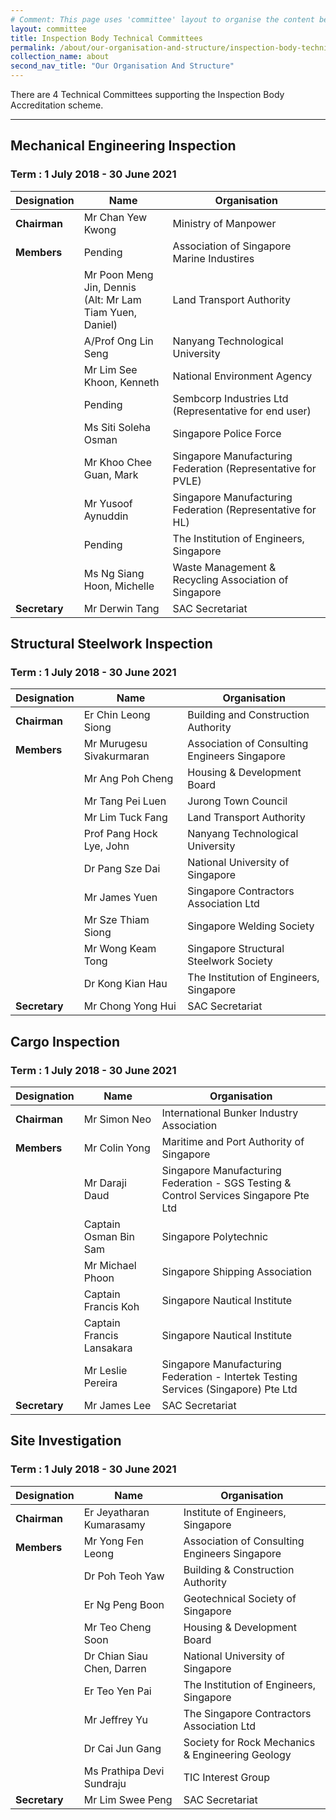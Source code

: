 ```yaml
---
# Comment: This page uses 'committee' layout to organise the content below. Switch to 'leftnav-page-content' if you want the content to be displayed as written below.
layout: committee 
title: Inspection Body Technical Committees
permalink: /about/our-organisation-and-structure/inspection-body-technical-committees
collection_name: about
second_nav_title: "Our Organisation And Structure"
---
```


There are 4 Technical Committees supporting the Inspection Body Accreditation scheme.

---

## Mechanical Engineering Inspection
### Term : 1 July 2018 - 30 June 2021

| Designation | Name | Organisation |
|-------------|------|--------------|
| **Chairman** | Mr Chan Yew Kwong | Ministry of Manpower |
| **Members** | Pending | Association of Singapore Marine Industires |
| | Mr Poon Meng Jin, Dennis<br/>(Alt: Mr Lam Tiam Yuen, Daniel) | Land Transport Authority |
| | A/Prof Ong Lin Seng | Nanyang Technological University |
| | Mr Lim See Khoon, Kenneth | National Environment Agency |
| | Pending | Sembcorp Industries Ltd (Representative for end user) |
| | Ms Siti Soleha Osman | Singapore Police Force |
| | Mr Khoo Chee Guan, Mark | Singapore Manufacturing Federation (Representative for PVLE) |
| | Mr Yusoof Aynuddin | Singapore Manufacturing Federation (Representative for HL) |
| | Pending | The Institution of Engineers, Singapore |
| | Ms Ng Siang Hoon, Michelle | Waste Management & Recycling Association of Singapore |
| **Secretary** | Mr Derwin Tang | SAC Secretariat |

## Structural Steelwork Inspection
### Term : 1 July 2018 - 30 June 2021

| Designation | Name | Organisation |
|-------------|------|--------------|
| **Chairman** | Er Chin Leong Siong | Building and Construction Authority |
| **Members** | Mr Murugesu Sivakurmaran | Association of Consulting Engineers Singapore |
| | Mr Ang Poh Cheng | Housing & Development Board |
| | Mr Tang Pei Luen | Jurong Town Council |
| | Mr Lim Tuck Fang | Land Transport Authority |
| | Prof Pang Hock Lye, John | Nanyang Technological University |
| | Dr Pang Sze Dai | National University of Singapore |
| | Mr James Yuen | Singapore Contractors Association Ltd |
| | Mr Sze Thiam Siong | Singapore Welding Society |
| | Mr Wong Keam Tong | Singapore Structural Steelwork Society |
| | Dr Kong Kian Hau | The Institution of Engineers, Singapore |
| **Secretary** | Mr Chong Yong Hui | SAC Secretariat |

## Cargo Inspection
### Term : 1 July 2018 - 30 June 2021

| Designation | Name | Organisation |
|-------------|------|--------------|
| **Chairman** | Mr Simon Neo | International Bunker Industry Association |
| **Members** | Mr Colin Yong | Maritime and Port Authority of Singapore |
| | Mr Daraji Daud | Singapore Manufacturing Federation - SGS Testing & Control Services Singapore Pte Ltd |
| | Captain Osman Bin Sam | Singapore Polytechnic |
| | Mr Michael Phoon | Singapore Shipping Association |
| | Captain Francis Koh | Singapore Nautical Institute |
| | Captain Francis Lansakara | Singapore Nautical Institute |
| | Mr Leslie Pereira | Singapore Manufacturing Federation - Intertek Testing Services (Singapore) Pte Ltd |
| **Secretary** | Mr James Lee | SAC Secretariat |

## Site Investigation
### Term : 1 July 2018 - 30 June 2021

| Designation | Name | Organisation |
|-------------|------|--------------|
| **Chairman** | Er Jeyatharan Kumarasamy | Institute of Engineers, Singapore |
| **Members** | Mr Yong Fen Leong | Association of Consulting Engineers Singapore |
| | Dr Poh Teoh Yaw | Building & Construction Authority |
| | Er Ng Peng Boon | Geotechnical Society of Singapore |
| | Mr Teo Cheng Soon | Housing & Development Board |
| | Dr Chian Siau Chen, Darren | National University of Singapore |
| | Er Teo Yen Pai | The Institution of Engineers, Singapore |
| | Mr Jeffrey Yu | The Singapore Contractors Association Ltd |
| | Dr Cai Jun Gang | Society for Rock Mechanics & Engineering Geology |
| | Ms Prathipa Devi Sundraju | TIC Interest Group |
| **Secretary** | Mr Lim Swee Peng | SAC Secretariat |
